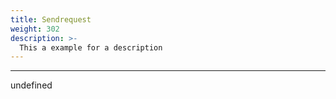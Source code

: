```yaml
---
title: Sendrequest
weight: 302
description: >-
  This a example for a description
---
```


---

undefined
